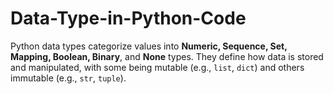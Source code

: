 # Data-Type-in-Python-Code
Python data types categorize values into **Numeric, Sequence, Set, Mapping, Boolean, Binary**, and **None** types. They define how data is stored and manipulated, with some being mutable (e.g., `list`, `dict`) and others immutable (e.g., `str`, `tuple`).
